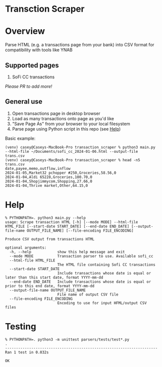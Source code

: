 # Transction Scraper

# Overview

Parse HTML (e.g. a transactions page from your bank) into CSV format for compatibility with tools like YNAB

## Supported pages

1. SoFi CC transactions

_Please PR to add more!_

## General use

1. Open transactions page in desktop browser
1. Load as many transactions onto page as you'd like
1. "Save Page As" from your browser to your local filesystem
1. Parse page using Python script in this repo (see [Help](#help))

Basic example:

```console
(venv) casey@Caseys-MacBook-Pro transaction_scraper % python3 main.py --html-file ~/Documents/sofi_cc_2024-01-06.html --output-file trans.csv
(venv) casey@Caseys-MacBook-Pro transaction_scraper % head -n5 trans.csv
date,payee,memo,outflow,inflow
2024-01-05,Market32 pchopper #250,Groceries,58.56,0
2024-01-04,Aldi 65228,Groceries,100.70,0
2024-01-04,Shopjimmycom,Shopping,27.66,0
2024-01-04,Thrive market,Other,64.15,0
```


# Help

```console
% PYTHONPATH=. python3 main.py --help
usage: Scrape transaction HTML [-h] [--mode MODE] --html-file HTML_FILE [--start-date START_DATE] [--end-date END_DATE] [--output-file-name OUTPUT_FILE_NAME] [--file-encoding FILE_ENCODING]

Produce CSV output from transactions HTML

optional arguments:
  -h, --help            show this help message and exit
  --mode MODE           Transaction parser to use. Available sofi_cc
  --html-file HTML_FILE
                        The HTML file containing Sofi CC transactions
  --start-date START_DATE
                        Include transactions whose date is equal or later than this start date, format YYYY-mm-dd
  --end-date END_DATE   Include transactions whose date is equal or prior to this end date, format YYYY-mm-dd
  --output-file-name OUTPUT_FILE_NAME
                        File name of output CSV file
  --file-encoding FILE_ENCODING
                        Encoding to use for input HFML/output CSV files
```

# Testing

```console
% PYTHONPATH=. python3 -m unittest parsers/tests/test*.py
.
----------------------------------------------------------------------
Ran 1 test in 0.032s

OK
```